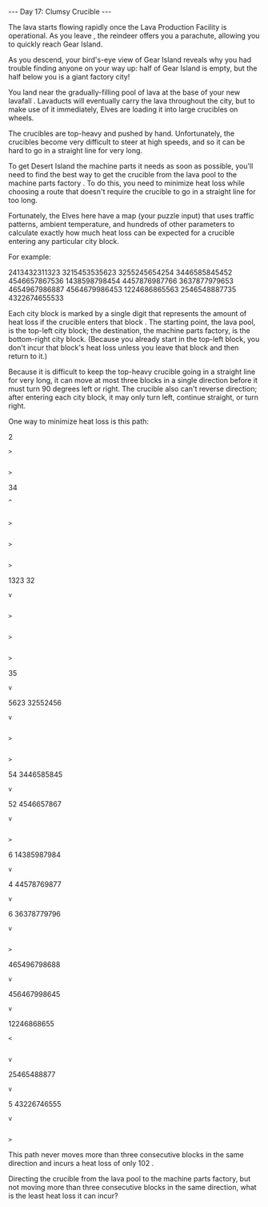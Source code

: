 --- Day 17: Clumsy Crucible ---

   The lava starts flowing rapidly once the Lava Production Facility is
   operational. As you leave , the reindeer offers you a parachute,
   allowing you to quickly reach Gear Island.

   As you descend, your bird's-eye view of Gear Island reveals why you had
   trouble finding anyone on your way up: half of Gear Island is empty,
   but the half below you is a giant factory city!

   You land near the gradually-filling pool of lava at the base of your
   new lavafall . Lavaducts will eventually carry the lava throughout the
   city, but to make use of it immediately, Elves are loading it into
   large crucibles on wheels.

   The crucibles are top-heavy and pushed by hand. Unfortunately, the
   crucibles become very difficult to steer at high speeds, and so it can
   be hard to go in a straight line for very long.

   To get Desert Island the machine parts it needs as soon as possible,
   you'll need to find the best way to get the crucible from the lava pool
   to the machine parts factory . To do this, you need to minimize heat
   loss while choosing a route that doesn't require the crucible to go in
   a straight line for too long.

   Fortunately, the Elves here have a map (your puzzle input) that uses
   traffic patterns, ambient temperature, and hundreds of other parameters
   to calculate exactly how much heat loss can be expected for a crucible
   entering any particular city block.

   For example:

   2413432311323
3215453535623
3255245654254
3446585845452
4546657867536
1438598798454
4457876987766
3637877979653
4654967986887
4564679986453
1224686865563
2546548887735
4322674655533


   Each city block is marked by a single digit that represents the amount
   of heat loss if the crucible enters that block . The starting point,
   the lava pool, is the top-left city block; the destination, the machine
   parts factory, is the bottom-right city block. (Because you already
   start in the top-left block, you don't incur that block's heat loss
   unless you leave that block and then return to it.)

   Because it is difficult to keep the top-heavy crucible going in a
   straight line for very long, it can move at most three blocks in a
   single direction before it must turn 90 degrees left or right. The
   crucible also can't reverse direction; after entering each city block,
   it may only turn left, continue straight, or turn right.

   One way to minimize heat loss is this path:

   2

    >


    >

   34

    ^


    >


    >


    >

   1323
32

    v


    >


    >


    >

   35

    v

   5623
32552456

    v


    >


    >

   54
3446585845

    v

   52
4546657867

    v


    >

   6
14385987984

    v

   4
44578769877

    v

   6
36378779796

    v


    >

   465496798688

    v

   456467998645

    v

   12246868655

    <


    v

   25465488877

    v

   5
43226746555

    v


    >



   This path never moves more than three consecutive blocks in the same
   direction and incurs a heat loss of only 102 .

   Directing the crucible from the lava pool to the machine parts factory,
   but not moving more than three consecutive blocks in the same
   direction, what is the least heat loss it can incur?
